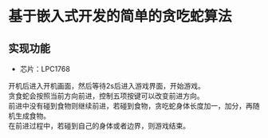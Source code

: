 # 基于嵌入式开发的简单的贪吃蛇算法

## 实现功能

* 芯片：LPC1768<br>

开机后进入开机画面，然后等待2s后进入游戏界面，开始游戏。<br>
贪食蛇会按照当前方向前进，控制五项按键可以改变前进方向。<br>
前进中没有碰到食物则继续前进，若碰到食物，贪吃蛇身体长度加一，加分，再随机生成食物。<br>
在前进过程中，若碰到自己的身体或者边界，则游戏结束。<br>
